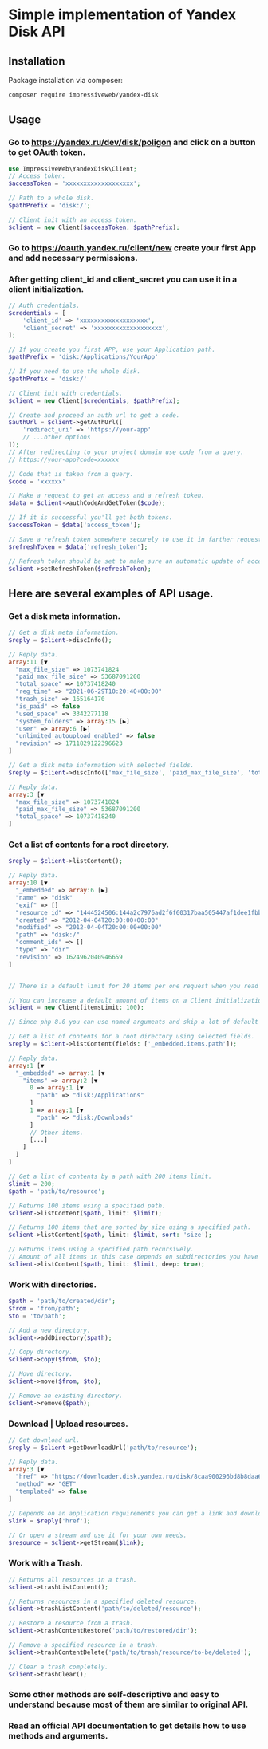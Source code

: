 # Simple implementation of Yandex Disk API

## Installation

Package installation via composer:

``` bash
composer require impressiveweb/yandex-disk
```

## Usage

### Go to https://yandex.ru/dev/disk/poligon and click on a button to get OAuth token.

```php
use ImpressiveWeb\YandexDisk\Client;
// Access token.
$accessToken = 'xxxxxxxxxxxxxxxxxxx';

// Path to a whole disk.
$pathPrefix = 'disk:/';

// Client init with an access token.
$client = new Client($accessToken, $pathPrefix);
```

### Go to https://oauth.yandex.ru/client/new create your first App and add necessary permissions.

### After getting client_id and client_secret you can use it in a client initialization.

```php
// Auth credentials.
$credentials = [
    'client_id' => 'xxxxxxxxxxxxxxxxxxx',
    'client_secret' => 'xxxxxxxxxxxxxxxxxxx',
];

// If you create you first APP, use your Application path.
$pathPrefix = 'disk:/Applications/YourApp'

// If you need to use the whole disk.
$pathPrefix = 'disk:/'

// Client init with credentials.
$client = new Client($credentials, $pathPrefix);

// Create and proceed an auth url to get a code.
$authUrl = $client->getAuthUrl([
    'redirect_uri' => 'https://your-app'
    // ...other options
]);
// After redirecting to your project domain use code from a query.
// https://your-app?code=xxxxxx

// Code that is taken from a query.
$code = 'xxxxxx'

// Make a request to get an access and a refresh token. 
$data = $client->authCodeAndGetToken($code);

// If it is successful you'll get both tokens.
$accessToken = $data['access_token'];

// Save a refresh token somewhere securely to use it in farther requests.
$refreshToken = $data['refresh_token'];

// Refresh token should be set to make sure an automatic update of access token.
$client->setRefreshToken($refreshToken); 
```

## Here are several examples of API usage.

### Get a disk meta information.

```php
// Get a disk meta information.
$reply = $client->discInfo();

// Reply data.
array:11 [▼
  "max_file_size" => 1073741824
  "paid_max_file_size" => 53687091200
  "total_space" => 10737418240
  "reg_time" => "2021-06-29T10:20:40+00:00"
  "trash_size" => 165164170
  "is_paid" => false
  "used_space" => 3342277118
  "system_folders" => array:15 [▶]
  "user" => array:6 [▶]
  "unlimited_autoupload_enabled" => false
  "revision" => 1711829122396623
]

// Get a disk meta information with selected fields.
$reply = $client->discInfo(['max_file_size', 'paid_max_file_size', 'total_space']);

// Reply data.
array:3 [▼
  "max_file_size" => 1073741824
  "paid_max_file_size" => 53687091200
  "total_space" => 10737418240
]
```

### Get a list of contents for a root directory.

```php
$reply = $client->listContent();

// Reply data.
array:10 [▼
  "_embedded" => array:6 [▶]
  "name" => "disk"
  "exif" => []
  "resource_id" => "1444524506:144a2c7976ad2f6f60317baa505447af1dee1fbb4a13f4dccab8bb252846d6ee"
  "created" => "2012-04-04T20:00:00+00:00"
  "modified" => "2012-04-04T20:00:00+00:00"
  "path" => "disk:/"
  "comment_ids" => []
  "type" => "dir"
  "revision" => 1624962040946659
]
```

```php

// There is a default limit for 20 items per one request when you read catalogue.

// You can increase a default amount of items on a Client initialization step.
$client = new Client(itemsLimit: 100);

// Since php 8.0 you can use named arguments and skip a lot of default arguments.

// Get a list of contents for a root directory using selected fields.
$reply = $client->listContent(fields: ['_embedded.items.path']);

// Reply data.
array:1 [▼
  "_embedded" => array:1 [▼
    "items" => array:2 [▼
      0 => array:1 [▼
        "path" => "disk:/Applications"
      ]
      1 => array:1 [▼
        "path" => "disk:/Downloads"
      ]
      // Other items.
      [...]
    ]
  ]
]

// Get a list of contents by a path with 200 items limit.
$limit = 200;
$path = 'path/to/resource';

// Returns 100 items using a specified path.
$client->listContent($path, limit: $limit);

// Returns 100 items that are sorted by size using a specified path.
$client->listContent($path, limit: $limit, sort: 'size');

// Returns items using a specified path recursively.
// Amount of all items in this case depends on subdirectories you have in a path.  
$client->listContent($path, limit: $limit, deep: true);
```


### Work with directories.

```php
$path = 'path/to/created/dir';
$from = 'from/path';
$to = 'to/path';

// Add a new directory.
$client->addDirectory($path);

// Copy directory.
$client->copy($from, $to);

// Move directory.
$client->move($from, $to);

// Remove an existing directory.
$client->remove($path);
```

### Download | Upload resources.

```php
// Get download url.
$reply = $client->getDownloadUrl('path/to/resource');

// Reply data.
array:3 [▼
  "href" => "https://downloader.disk.yandex.ru/disk/8caa900296bd8b8daa64b36c870d9[...]"
  "method" => "GET"
  "templated" => false
]

// Depends on an application requirements you can get a link and download a resource directly via GET method. 
$link = $reply['href'];

// Or open a stream and use it for your own needs.
$resource = $client->getStream($link);
```

### Work with a Trash.

```php
// Returns all resources in a trash.
$client->trashListContent();

// Returns resources in a specified deleted resource.
$client->trashListContent('path/to/deleted/resource');

// Restore a resource from a trash.
$client->trashContentRestore('path/to/restored/dir');

// Remove a specified resource in a trash. 
$client->trashContentDelete('path/to/trash/resource/to-be/deleted');

// Clear a trash completely.
$client->trashClear();

```

### Some other methods are self-descriptive and easy to understand because most of them are similar to original API.

### Read an official API documentation to get details how to use methods and arguments.
